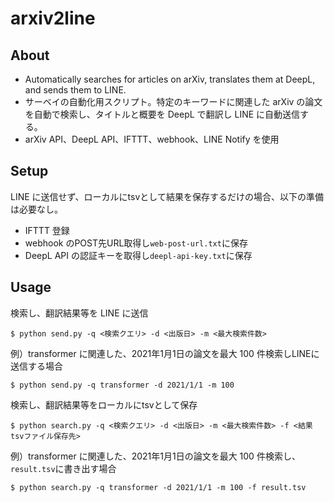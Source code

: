 # arxiv2line

## About
- Automatically searches for articles on arXiv, translates them at DeepL, and sends them to LINE.
- サーベイの自動化用スクリプト。特定のキーワードに関連した arXiv の論文を自動で検索し、タイトルと概要を DeepL で翻訳し LINE に自動送信する。
- arXiv API、DeepL API、IFTTT、webhook、LINE Notify を使用

## Setup
LINE に送信せず、ローカルにtsvとして結果を保存するだけの場合、以下の準備は必要なし。

- IFTTT 登録
- webhook のPOST先URL取得し```web-post-url.txt```に保存
- DeepL API の認証キーを取得し```deepl-api-key.txt```に保存

## Usage

検索し、翻訳結果等を LINE に送信
```
$ python send.py -q <検索クエリ> -d <出版日> -m <最大検索件数>
```

例）transformer に関連した、2021年1月1日の論文を最大 100 件検索しLINEに送信する場合
```
$ python send.py -q transformer -d 2021/1/1 -m 100
```

検索し、翻訳結果等をローカルにtsvとして保存
```
$ python search.py -q <検索クエリ> -d <出版日> -m <最大検索件数> -f <結果tsvファイル保存先>
```

例）transformer に関連した、2021年1月1日の論文を最大 100 件検索し、```result.tsv```に書き出す場合
```
$ python search.py -q transformer -d 2021/1/1 -m 100 -f result.tsv
```
